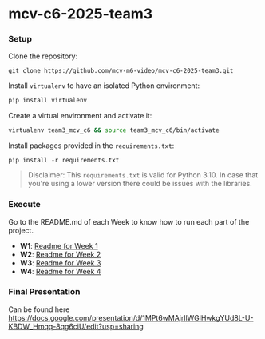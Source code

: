 # mcv-c6-2025-team3

### Setup

Clone the repository:

```
git clone https://github.com/mcv-m6-video/mcv-c6-2025-team3.git
```

Install `virtualenv` to have an isolated Python environment:

```bash
pip install virtualenv
```

Create a virtual environment and activate it:

```bash
virtualenv team3_mcv_c6 && source team3_mcv_c6/bin/activate
```

Install packages provided in the `requirements.txt`:

```
pip install -r requirements.txt
```

> Disclaimer: This `requirements.txt` is valid for Python 3.10. In case that you're using a lower version there could be issues with the libraries.

### Execute

Go to the README.md of each Week to know how to run each part of the project.

- **W1**: [Readme for Week 1](https://github.com/mcv-m6-video/mcv-c6-2025-team3/blob/main/W1/README.md)
- **W2**: [Readme for Week 2](https://github.com/mcv-m6-video/mcv-c6-2025-team3/blob/main/W2/README.md)
- **W3**: [Readme for Week 3](https://github.com/mcv-m6-video/mcv-c6-2025-team3/blob/main/W3/README.md)
- **W4**: [Readme for Week 4](https://github.com/mcv-m6-video/mcv-c6-2025-team3/blob/main/W4/README.md)

### Final Presentation

Can be found here https://docs.google.com/presentation/d/1MPt6wMAjrllWGlHwkgYUd8L-U-KBDW_Hmqq-8qg6ciU/edit?usp=sharing
